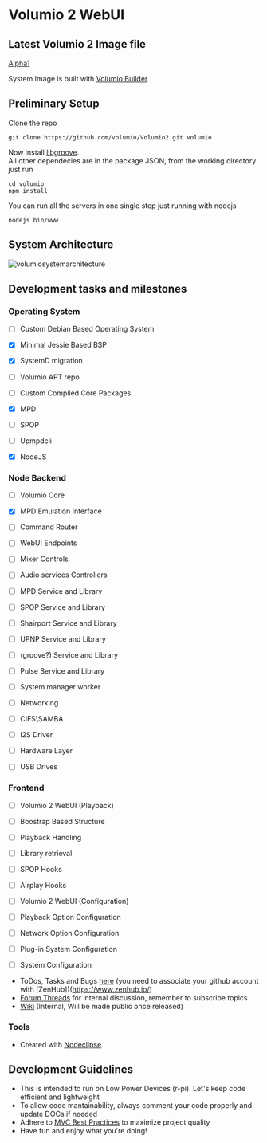 # Volumio 2 WebUI

## Latest Volumio 2 Image file

[Alpha1](http://volumio.org/wp-content/uploads/Volumio2/Volumioalpha1-2015-02-04PI.img.zip)

System Image is built with [Volumio Builder](https://github.com/volumio/Build)

## Preliminary Setup

Clone the repo

```shell
git clone https://github.com/volumio/Volumio2.git volumio
```

Now install [libgroove](https://github.com/andrewrk/libgroove).  
All other dependecies are in the package JSON, from the working directory just run

```shell
cd volumio
npm install
```

You can run all the servers in one single step just running with nodejs

```shell
nodejs bin/www
```

## System Architecture

![volumiosystemarchitecture](http://lightflo.ws/images/VolumioArchitecture3.png)


## Development tasks and milestones

### Operating System

- [ ] Custom Debian Based Operating System
 - [X] Minimal Jessie Based BSP
 - [X] SystemD migration
 - [ ] Volumio APT repo

- [ ] Custom Compiled Core Packages
 - [X] MPD
 - [ ] SPOP
 - [ ] Upmpdcli
 - [X] NodeJS


### Node Backend

- [ ] Volumio Core
 - [X] MPD Emulation Interface
 - [ ] Command Router
 - [ ] WebUI Endpoints
 - [ ] Mixer Controls
 
- [ ] Audio services Controllers
 - [ ] MPD Service and Library
 - [ ] SPOP Service and Library
 - [ ] Shairport Service and Library
 - [ ] UPNP Service and Library
 - [ ] \(groove?\) Service and Library
 - [ ] Pulse Service and Library

- [ ] System manager worker
 - [ ] Networking
 - [ ] CIFS\SAMBA
 - [ ] I2S Driver
 - [ ] Hardware Layer
 - [ ] USB Drives
 
### Frontend

- [ ] Volumio 2 WebUI (Playback)
 - [ ] Boostrap Based Structure
 - [ ] Playback Handling
 - [ ] Library retrieval
 - [ ] SPOP Hooks
 - [ ] Airplay Hooks

- [ ] Volumio 2 WebUI (Configuration)
 - [ ] Playback Option Configuration
 - [ ] Network Option Configuration
 - [ ] Plug-in System Configuration
 - [ ] System Configuration


* ToDos, Tasks and Bugs [here](https://github.com/volumio/WebUI-NODE#boards) (you need to associate your github account with [ZenHub])(https://www.zenhub.io/)
* [Forum Threads](http://volumio.org/forum/discussion-t2098-10.html) for internal discussion, remember to subscribe topics
* [Wiki](https://github.com/volumio/WebUI-NODE/wiki) (Internal, Will be made public once released)


### Tools

* Created with [Nodeclipse](https://github.com/Nodeclipse/nodeclipse-1)

## Development Guidelines

* This is intended to run on Low Power Devices (r-pi). Let's keep code efficient and lightweight
* To allow code mantainability, always comment your code properly and update DOCs if needed
* Adhere to [MVC Best Practices](http://www.yiiframework.com/doc/guide/1.1/en/basics.best-practices) to maximize project quality
* Have fun and enjoy what you're doing!
